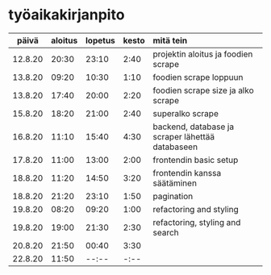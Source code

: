 # työaikakirjanpito
 
| päivä   | aloitus | lopetus | kesto |mitä tein |
| :------:|:--------|:--------|:------|:---------|
| 12.8.20 | 20:30   |  23:10  | 2:40  |projektin aloitus ja foodien scrape|
| 13.8.20 | 09:20   |  10:30  | 1:10  |foodien scrape loppuun|
| 13.8.20 | 17:40   |  20:00  | 2:20  |foodien scrape size ja alko scrape|
| 15.8.20 | 18:20   |  21:00  | 2:40  |superalko scrape|
| 16.8.20 | 11:10   |  15:40  | 4:30  |backend, database ja scraper lähettää databaseen |
| 17.8.20 | 11:00   |  13:00  | 2:00  |frontendin basic setup|
| 18.8.20 | 11:20   |  14:50  | 3:20  |frontendin kanssa säätäminen|
| 18.8.20 | 21:20   |  23:10  | 1:50  |pagination|
| 19.8.20 | 08:20   |  09:20  | 1:00  |refactoring and styling|
| 19.8.20 | 19:00   |  21:30  | 2:30  |refactoring, styling and search|
| 20.8.20 | 21:50   |  00:40  | 3:30  ||
| 22.8.20 | 11:50   |  --:--  | -:--  ||